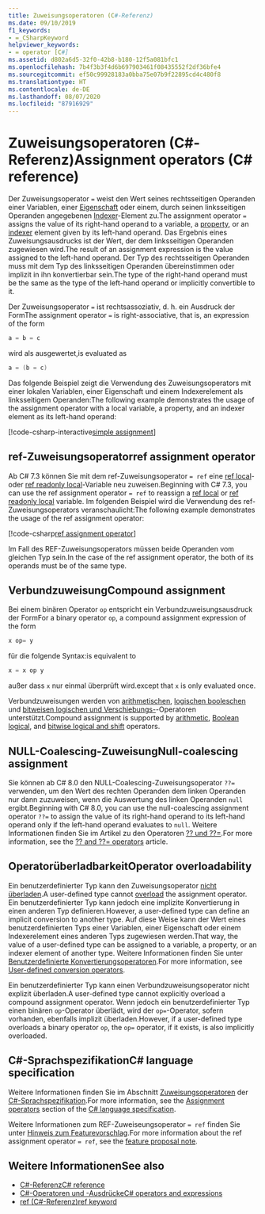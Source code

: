 ```yaml
---
title: Zuweisungsoperatoren (C#-Referenz)
ms.date: 09/10/2019
f1_keywords:
- =_CSharpKeyword
helpviewer_keywords:
- = operator [C#]
ms.assetid: d802a6d5-32f0-42b8-b180-12f5a081bfc1
ms.openlocfilehash: 7b4f3b3f4d6b697903461f08435552f2df36bfe4
ms.sourcegitcommit: ef50c99928183a0bba75e07b9f22895cd4c480f8
ms.translationtype: HT
ms.contentlocale: de-DE
ms.lasthandoff: 08/07/2020
ms.locfileid: "87916929"
---
```

# <a name="assignment-operators-c-reference"></a><span data-ttu-id="ab5ce-102">Zuweisungsoperatoren (C#-Referenz)</span><span class="sxs-lookup"><span data-stu-id="ab5ce-102">Assignment operators (C# reference)</span></span>

<span data-ttu-id="ab5ce-103">Der Zuweisungsoperator `=` weist den Wert seines rechtsseitigen Operanden einer Variablen, einer [Eigenschaft](../../programming-guide/classes-and-structs/properties.md) oder einem, durch seinen linksseitigen Operanden angegebenen [Indexer](../../programming-guide/indexers/index.md)-Element zu.</span><span class="sxs-lookup"><span data-stu-id="ab5ce-103">The assignment operator `=` assigns the value of its right-hand operand to a variable, a [property](../../programming-guide/classes-and-structs/properties.md), or an [indexer](../../programming-guide/indexers/index.md) element given by its left-hand operand.</span></span> <span data-ttu-id="ab5ce-104">Das Ergebnis eines Zuweisungsausdrucks ist der Wert, der dem linksseitigen Operanden zugewiesen wird.</span><span class="sxs-lookup"><span data-stu-id="ab5ce-104">The result of an assignment expression is the value assigned to the left-hand operand.</span></span> <span data-ttu-id="ab5ce-105">Der Typ des rechtsseitigen Operanden muss mit dem Typ des linksseitigen Operanden übereinstimmen oder implizit in ihn konvertierbar sein.</span><span class="sxs-lookup"><span data-stu-id="ab5ce-105">The type of the right-hand operand must be the same as the type of the left-hand operand or implicitly convertible to it.</span></span>

<span data-ttu-id="ab5ce-106">Der Zuweisungsoperator `=` ist rechtsassoziativ, d. h. ein Ausdruck der Form</span><span class="sxs-lookup"><span data-stu-id="ab5ce-106">The assignment operator `=` is right-associative, that is, an expression of the form</span></span>

```csharp
a = b = c
```

<span data-ttu-id="ab5ce-107">wird als ausgewertet,</span><span class="sxs-lookup"><span data-stu-id="ab5ce-107">is evaluated as</span></span>

```csharp
a = (b = c)
```

<span data-ttu-id="ab5ce-108">Das folgende Beispiel zeigt die Verwendung des Zuweisungsoperators mit einer lokalen Variablen, einer Eigenschaft und einem Indexerelement als linksseitigem Operanden:</span><span class="sxs-lookup"><span data-stu-id="ab5ce-108">The following example demonstrates the usage of the assignment operator with a local variable, a property, and an indexer element as its left-hand operand:</span></span>

[!code-csharp-interactive[simple assignment](snippets/shared/AssignmentOperator.cs#Simple)]

## <a name="ref-assignment-operator"></a><span data-ttu-id="ab5ce-109">ref-Zuweisungsoperator</span><span class="sxs-lookup"><span data-stu-id="ab5ce-109">ref assignment operator</span></span>

<span data-ttu-id="ab5ce-110">Ab C# 7.3 können Sie mit dem ref-Zuweisungsoperator `= ref` eine [ref local](../keywords/ref.md#ref-locals)- oder [ref readonly local](../keywords/ref.md#ref-readonly-locals)-Variable neu zuweisen.</span><span class="sxs-lookup"><span data-stu-id="ab5ce-110">Beginning with C# 7.3, you can use the ref assignment operator `= ref` to reassign a [ref local](../keywords/ref.md#ref-locals) or [ref readonly local](../keywords/ref.md#ref-readonly-locals) variable.</span></span> <span data-ttu-id="ab5ce-111">Im folgenden Beispiel wird die Verwendung des ref-Zuweisungsoperators veranschaulicht:</span><span class="sxs-lookup"><span data-stu-id="ab5ce-111">The following example demonstrates the usage of the ref assignment operator:</span></span>

[!code-csharp[ref assignment operator](snippets/shared/AssignmentOperator.cs#RefAssignment)]

<span data-ttu-id="ab5ce-112">Im Fall des REF-Zuweisungsoperators müssen beide Operanden vom gleichen Typ sein.</span><span class="sxs-lookup"><span data-stu-id="ab5ce-112">In the case of the ref assignment operator, the both of its operands must be of the same type.</span></span>

## <a name="compound-assignment"></a><span data-ttu-id="ab5ce-113">Verbundzuweisung</span><span class="sxs-lookup"><span data-stu-id="ab5ce-113">Compound assignment</span></span>

<span data-ttu-id="ab5ce-114">Bei einem binären Operator `op` entspricht ein Verbundzuweisungsausdruck der Form</span><span class="sxs-lookup"><span data-stu-id="ab5ce-114">For a binary operator `op`, a compound assignment expression of the form</span></span>

```csharp
x op= y
```

<span data-ttu-id="ab5ce-115">für die folgende Syntax:</span><span class="sxs-lookup"><span data-stu-id="ab5ce-115">is equivalent to</span></span>

```csharp
x = x op y
```

<span data-ttu-id="ab5ce-116">außer dass `x` nur einmal überprüft wird.</span><span class="sxs-lookup"><span data-stu-id="ab5ce-116">except that `x` is only evaluated once.</span></span>

<span data-ttu-id="ab5ce-117">Verbundzuweisungen werden von [arithmetischen](arithmetic-operators.md#compound-assignment), [logischen booleschen](boolean-logical-operators.md#compound-assignment) und [bitweisen logischen und Verschiebungs-](bitwise-and-shift-operators.md#compound-assignment)-Operatoren unterstützt.</span><span class="sxs-lookup"><span data-stu-id="ab5ce-117">Compound assignment is supported by [arithmetic](arithmetic-operators.md#compound-assignment), [Boolean logical](boolean-logical-operators.md#compound-assignment), and [bitwise logical and shift](bitwise-and-shift-operators.md#compound-assignment) operators.</span></span>

## <a name="null-coalescing-assignment"></a><span data-ttu-id="ab5ce-118">NULL-Coalescing-Zuweisung</span><span class="sxs-lookup"><span data-stu-id="ab5ce-118">Null-coalescing assignment</span></span>

<span data-ttu-id="ab5ce-119">Sie können ab C# 8.0 den NULL-Coalescing-Zuweisungsoperator `??=` verwenden, um den Wert des rechten Operanden dem linken Operanden nur dann zuzuweisen, wenn die Auswertung des linken Operanden `null` ergibt.</span><span class="sxs-lookup"><span data-stu-id="ab5ce-119">Beginning with C# 8.0, you can use the null-coalescing assignment operator `??=` to assign the value of its right-hand operand to its left-hand operand only if the left-hand operand evaluates to `null`.</span></span> <span data-ttu-id="ab5ce-120">Weitere Informationen finden Sie im Artikel zu den Operatoren [?? und ??=](null-coalescing-operator.md).</span><span class="sxs-lookup"><span data-stu-id="ab5ce-120">For more information, see the [?? and ??= operators](null-coalescing-operator.md) article.</span></span>

## <a name="operator-overloadability"></a><span data-ttu-id="ab5ce-121">Operatorüberladbarkeit</span><span class="sxs-lookup"><span data-stu-id="ab5ce-121">Operator overloadability</span></span>

<span data-ttu-id="ab5ce-122">Ein benutzerdefinierter Typ kann den Zuweisungsoperator [nicht überladen](operator-overloading.md).</span><span class="sxs-lookup"><span data-stu-id="ab5ce-122">A user-defined type cannot [overload](operator-overloading.md) the assignment operator.</span></span> <span data-ttu-id="ab5ce-123">Ein benutzerdefinierter Typ kann jedoch eine implizite Konvertierung in einen anderen Typ definieren.</span><span class="sxs-lookup"><span data-stu-id="ab5ce-123">However, a user-defined type can define an implicit conversion to another type.</span></span> <span data-ttu-id="ab5ce-124">Auf diese Weise kann der Wert eines benutzerdefinierten Typs einer Variablen, einer Eigenschaft oder einem Indexerelement eines anderen Typs zugewiesen werden.</span><span class="sxs-lookup"><span data-stu-id="ab5ce-124">That way, the value of a user-defined type can be assigned to a variable, a property, or an indexer element of another type.</span></span> <span data-ttu-id="ab5ce-125">Weitere Informationen finden Sie unter [Benutzerdefinierte Konvertierungsoperatoren](user-defined-conversion-operators.md).</span><span class="sxs-lookup"><span data-stu-id="ab5ce-125">For more information, see [User-defined conversion operators](user-defined-conversion-operators.md).</span></span>

<span data-ttu-id="ab5ce-126">Ein benutzerdefinierter Typ kann einen Verbundzuweisungsoperator nicht explizit überladen.</span><span class="sxs-lookup"><span data-stu-id="ab5ce-126">A user-defined type cannot explicitly overload a compound assignment operator.</span></span> <span data-ttu-id="ab5ce-127">Wenn jedoch ein benutzerdefinierter Typ einen binären `op`-Operator überlädt, wird der `op=`-Operator, sofern vorhanden, ebenfalls implizit überladen.</span><span class="sxs-lookup"><span data-stu-id="ab5ce-127">However, if a user-defined type overloads a binary operator `op`, the `op=` operator, if it exists, is also implicitly overloaded.</span></span>

## <a name="c-language-specification"></a><span data-ttu-id="ab5ce-128">C#-Sprachspezifikation</span><span class="sxs-lookup"><span data-stu-id="ab5ce-128">C# language specification</span></span>

<span data-ttu-id="ab5ce-129">Weitere Informationen finden Sie im Abschnitt [Zuweisungsoperatoren](~/_csharplang/spec/expressions.md#assignment-operators) der [C#-Sprachspezifikation](~/_csharplang/spec/introduction.md).</span><span class="sxs-lookup"><span data-stu-id="ab5ce-129">For more information, see the [Assignment operators](~/_csharplang/spec/expressions.md#assignment-operators) section of the [C# language specification](~/_csharplang/spec/introduction.md).</span></span>

<span data-ttu-id="ab5ce-130">Weitere Informationen zum REF-Zuweiseungsoperator `= ref` finden Sie unter [Hinweis zum Featurevorschlag](~/_csharplang/proposals/csharp-7.3/ref-local-reassignment.md).</span><span class="sxs-lookup"><span data-stu-id="ab5ce-130">For more information about the ref assignment operator `= ref`, see the [feature proposal note](~/_csharplang/proposals/csharp-7.3/ref-local-reassignment.md).</span></span>

## <a name="see-also"></a><span data-ttu-id="ab5ce-131">Weitere Informationen</span><span class="sxs-lookup"><span data-stu-id="ab5ce-131">See also</span></span>

- [<span data-ttu-id="ab5ce-132">C#-Referenz</span><span class="sxs-lookup"><span data-stu-id="ab5ce-132">C# reference</span></span>](../index.md)
- [<span data-ttu-id="ab5ce-133">C#-Operatoren und -Ausdrücke</span><span class="sxs-lookup"><span data-stu-id="ab5ce-133">C# operators and expressions</span></span>](index.md)
- [<span data-ttu-id="ab5ce-134">ref (C#-Referenz)</span><span class="sxs-lookup"><span data-stu-id="ab5ce-134">ref keyword</span></span>](../keywords/ref.md)
